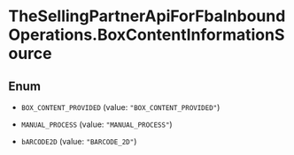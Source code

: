 # TheSellingPartnerApiForFbaInboundOperations.BoxContentInformationSource

## Enum


* `BOX_CONTENT_PROVIDED` (value: `"BOX_CONTENT_PROVIDED"`)

* `MANUAL_PROCESS` (value: `"MANUAL_PROCESS"`)

* `bARCODE2D` (value: `"BARCODE_2D"`)



